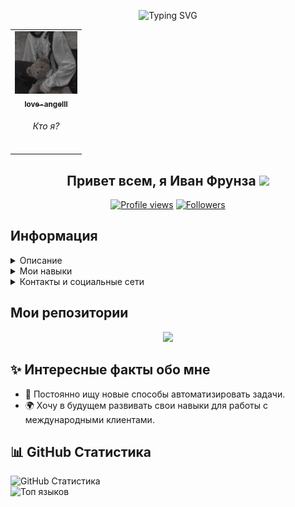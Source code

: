  <!-- Начало дизайна README.md файла -->
<p align="center"> <href="https://git.io/typing-svg"><img src="https://readme-typing-svg.herokuapp.com?font=Poppins&weight=600&pause=1000&color=AFE1AF&center=true&width=435&lines=Welcome+To+My+Github+Page" alt="Typing SVG" /></p>


<table align="center">
  <tr>
    <td align="center">
      <a href="http://github.com/love-angelll">
        <img src="https://github.com/love-angelll/love-angelll/blob/main/imgs/ava.jpg" width="100px;" alt="Foto de Tati Alves no GitHub"/><br>
        <sub>
          <b>love-angelll</b>
        </sub>
      </a>
     <h6 align="center">Кто я?</h6>  
    </td>
  </tr>
</table>

<!-- ПЕЧАТАЛКА ТЕКСТА
<p align="center">
  <a href="https://github.com/love-angelll"><img src="http://readme-typing-svg.herokuapp.com?color=df9c1f&center=true&vCenter=true&multiline=false&lines=Мое+имя+Иван+Фрунза;Don't+bully+me+≧▽≦" alt="Asu"></a>
</p>
-->

<!-- Приветствие -->
<h2 align="center">Привет всем, я Иван Фрунза
<img src="https://github.com/blackcater/blackcater/raw/main/images/Hi.gif" height="32"/></h2> 

<!-- Просмотров профиля и подписчиков -->
<div align="center">
<a href="https://github.com/love-angelll">
  <img width="150px" 
       src="https://komarev.com/ghpvc/?username=love-angelll&label=Profile%20views&color=318CE7&style=for-the-badge" 
       alt="Profile views" /></a>
<a href="https://api.github-star-counter.workers.dev/user/love-angelll">
  <img width="147px" 
       alt="Followers" 
       title="Follow me on GitHub" 
       src="https://custom-icon-badges.herokuapp.com/github/followers/love-angelll?color=318CE7&labelColor=505050&style=for-the-badge&logo=person-add&label=Followers&logoColor=white" /></a>
 </div>




<!--   Заголовок основного раздела -->
<h2>Информация</h2> 


<!--   Описание -->
<details>
  <summary>Описание</summary>
    <h5>
Я — специалист по настройке и легкого ремонта ПК, программист начального уровня и дизайнер. 
Добро пожаловать на мой профиль! Здесь я делюсь своими проектами, решениями и кодом. Если вам нужна помощь, не стесняйтесь обращаться!
    </h5>
<!--   Обо мне -->
  <summary>Обо мне</summary>
    <h5> 
<li> 🎓 Мне 19 лет, и я активно изучаю новые технологии.</li>  
<li> 🌟 Помогаю людям решать проблемы с техникой: от установки программ до устранения неисправностей.</li>    
<li> 💻 Люблю работать с операционными системами, особенно Windows.</li>    
<li> 🎨 Умею работать в Photoshop для создания минималистичных и функциональных дизайнов.  
<li> 🔍 Стремлюсь расширять свои навыки и углублять знания.</li>    
    </h5>
</details>


<!--   Навыки -->
<details>
  <summary>Мои навыки</summary>
    <h5> 
<li> 💻 Ремонт и настройка ПК</li>
<li> 🌐 Веб-разработка (Tilda) (Начального уровня)</li>
<li> 🎨 Дизайн (визитки, логотипы, банеры, флаеры)</li>
<li> 📜 Переводы (английский, русский, молдавский)</li>    
    </h5>
</details>


<!-- Контакты -->
<details>
  <summary>Контакты и социальные сети</summary>

  <h3>👥 Контакты</h3>
  <ul>
      <h5>📧 Email: 
        <a href="mailto:ivan.frunza.os@gmail.com">ivan.frunza.os@gmail.com</a>
      </h5>
      <h5>📱 Телефон: 
        <a href="tel:+37377586594">(+373) 775-8-65-94</a>
      </h5>
  </ul>

  <h3>📡 Социальные сети</h3>
<p>
  <a href="https://vk.com/iv.frunza" target="_blank">
    <img src="https://upload.wikimedia.org/wikipedia/commons/2/21/VK.com-logo.svg" width="24" alt="VK">
  </a>
  <a href="https://vk.com/lover_kotik" target="_blank">
    <img src="https://upload.wikimedia.org/wikipedia/commons/2/21/VK.com-logo.svg" width="24" alt="VK Twink">
  </a>
  <a href="https://t.me/iv_frunza" target="_blank">
    <img src="https://cdn-icons-png.flaticon.com/24/2111/2111646.png" alt="Telegram">
  </a>
  <a href="https://www.instagram.com/iv.frunza" target="_blank">
    <img src="https://cdn-icons-png.flaticon.com/24/2111/2111463.png" alt="Instagram">
  </a>
  <a href="https://www.tiktok.com/@iv_frunza" target="_blank">
    <img src="https://cdn.jsdelivr.net/gh/simple-icons/simple-icons/icons/tiktok.svg" width="24" alt="TikTok">
</a>
</p>

</details>



<!-- Репозитории -->
## Mои репозитории

<p align="center">
        <a href="https://github.com/love-angelll/autopost">
                <img width="450em" src="https://github-readme-stats.vercel.app/api/pin/?username=love-angelll&repo=autopost&hide_border=true&theme=dark">
        </a>
</p>


















<!--
[![MIT license](https://img.shields.io/badge/license-MIT-brightgreen.svg)](https://opensource.org/licenses/MIT)
-->


<!-- Новые прикалюхи
## :handshake: Colaboradores
<table>
  <tr>
    <td align="center">
      <a href="http://github.com/tatialveso">
        <img src="https://avatars.githubusercontent.com/u/56259137?v=4" width="100px;" alt="Foto de Tati Alves no GitHub"/><br>
        <sub>
          <b>tatialveso</b>
        </sub>
      </a>
    </td>
  </tr>
</table>
-->
















## ✨ Интересные факты обо мне  
- 🚀 Постоянно ищу новые способы автоматизировать задачи.  
- 🌍 Хочу в будущем развивать свои навыки для работы с международными клиентами.  

## 📊 GitHub Статистика
![GitHub Статистика](https://github-readme-stats.vercel.app/api?username=love-angelll&show_icons=true&count_private=true&theme=tokyonight) <br>
![Топ языков](https://github-readme-stats.vercel.app/api/top-langs/?username=love-angelll&layout=compact&theme=tokyonight)


<img src="https://www.animatedimages.org/data/media/562/animated-line-image-0184.gif" width="1920" height=0.4/>